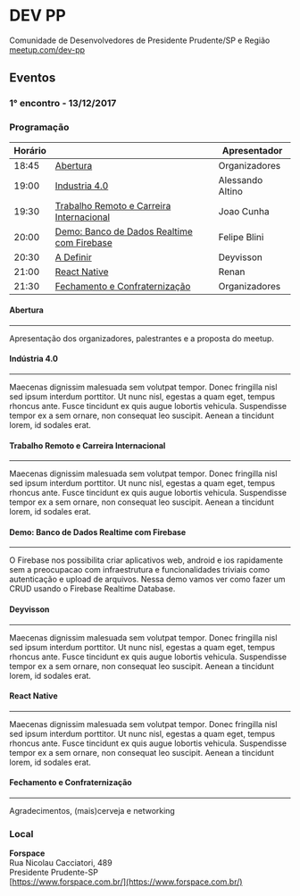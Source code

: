 # DEV PP
Comunidade de Desenvolvedores de Presidente Prudente/SP e Região [meetup.com/dev-pp](https://meetup.com/dev-pp)

## Eventos

### 1° encontro - 13/12/2017

### Programação

Horário | | Apresentador
------- | - | ------
18:45 | [Abertura](#abertura) | Organizadores
19:00 | [Industria 4.0](#indústria-40) | Alessando Altino
19:30 | [Trabalho Remoto e Carreira Internacional](#trabalho-remoto-e-carreira-internacional) | Joao Cunha
20:00 | [Demo: Banco de Dados Realtime com Firebase](#demo-banco-de-dados-realtime-com-firebase) | Felipe Blini
20:30 | [A Definir](#deyvisson) | Deyvisson
21:00 | [React Native](#react-native) | Renan
21:30 | [Fechamento e Confraternização](#fechamento-e-confraternização) | Organizadores

#### Abertura
--------------------

Apresentação dos organizadores, palestrantes e a proposta do meetup.  

 

#### Indústria 4.0
--------------------

Maecenas dignissim malesuada sem volutpat tempor. Donec fringilla nisl sed ipsum interdum porttitor. Ut nunc nisl, egestas a quam eget, tempus rhoncus ante. Fusce tincidunt ex quis augue lobortis vehicula. Suspendisse tempor ex a sem ornare, non consequat leo suscipit. Aenean a tincidunt lorem, id sodales erat.

#### Trabalho Remoto e Carreira Internacional
--------------------

Maecenas dignissim malesuada sem volutpat tempor. Donec fringilla nisl sed ipsum interdum porttitor. Ut nunc nisl, egestas a quam eget, tempus rhoncus ante. Fusce tincidunt ex quis augue lobortis vehicula. Suspendisse tempor ex a sem ornare, non consequat leo suscipit. Aenean a tincidunt lorem, id sodales erat.



#### Demo: Banco de Dados Realtime com Firebase
--------------------

O Firebase nos possibilita criar aplicativos web, android e ios rapidamente sem a preocupacao com infraestrutura e funcionalidades triviais como autenticação e upload de arquivos. Nessa demo vamos ver como fazer um CRUD usando o Firebase Realtime Database.



#### Deyvisson
--------------------

Maecenas dignissim malesuada sem volutpat tempor. Donec fringilla nisl sed ipsum interdum porttitor. Ut nunc nisl, egestas a quam eget, tempus rhoncus ante. Fusce tincidunt ex quis augue lobortis vehicula. Suspendisse tempor ex a sem ornare, non consequat leo suscipit. Aenean a tincidunt lorem, id sodales erat.



#### React Native
--------------------

Maecenas dignissim malesuada sem volutpat tempor. Donec fringilla nisl sed ipsum interdum porttitor. Ut nunc nisl, egestas a quam eget, tempus rhoncus ante. Fusce tincidunt ex quis augue lobortis vehicula. Suspendisse tempor ex a sem ornare, non consequat leo suscipit. Aenean a tincidunt lorem, id sodales erat.



#### Fechamento e Confraternização
--------------------

Agradecimentos, (mais)cerveja e networking




### Local

**Forspace**  
Rua Nicolau Cacciatori, 489  
Presidente Prudente-SP  
[https://www.forspace.com.br/](https://www.forspace.com.br/)
